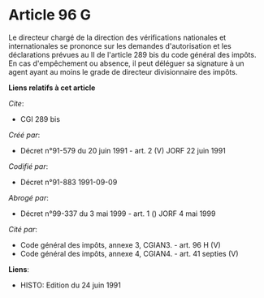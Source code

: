 # Article 96 G

Le directeur chargé de la direction des vérifications nationales et internationales se prononce sur les demandes
d'autorisation et les déclarations prévues au II de l'article 289 bis du code général des impôts. En cas d'empêchement ou
absence, il peut déléguer sa signature à un agent ayant au moins le grade de directeur divisionnaire des impôts.

**Liens relatifs à cet article**

_Cite_:

  - CGI 289 bis

_Créé par_:

  - Décret n°91-579 du 20 juin 1991 - art. 2 (V) JORF 22 juin 1991

_Codifié par_:

  - Décret n°91-883 1991-09-09

_Abrogé par_:

  - Décret n°99-337 du 3 mai 1999 - art. 1 () JORF 4 mai 1999

_Cité par_:

  - Code général des impôts, annexe 3, CGIAN3. - art. 96 H (V)
  - Code général des impôts, annexe 4, CGIAN4. - art. 41 septies (V)

**Liens**:

  - HISTO: Edition du 24 juin 1991
